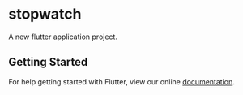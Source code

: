# stopwatch

A new flutter application project.

## Getting Started

For help getting started with Flutter, view our online
[documentation](https://flutter.io/).
